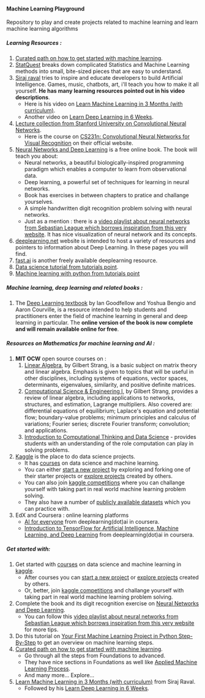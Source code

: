 #### Machine Learning Playground
Repository to play and create projects related to machine learning and learn machine learning algorithms

##### Learning Resources :
1. [Curated path on how to get started with machine learning](https://machinelearningmastery.com/start-here/).
2. [StatQuest](https://www.youtube.com/user/joshstarmer) breaks down complicated Statistics and Machine Learning methods into small, bite-sized pieces that are easy to understand.
3. [Siraj raval](https://www.youtube.com/channel/UCWN3xxRkmTPmbKwht9FuE5A/about) tries to inspire and educate developers to build Artificial Intelligence. Games, music, chatbots, art, i'll teach you how to make it all yourself. **He has many learning resources pointed out in his video descriptions**.
    - Here is his video on [Learn Machine Learning in 3 Months (with curriculum)](https://www.youtube.com/watch?v=Cr6VqTRO1v0).
    - Another video on [Learn Deep Learning in 6 Weeks](https://www.youtube.com/watch?v=_qjNH1rDLm0).
4. [Lecture collection from Stanford University on Convolutional Neural Networks](https://www.youtube.com/watch?v=vT1JzLTH4G4&list=PL3FW7Lu3i5JvHM8ljYj-zLfQRF3EO8sYv).
    - Here is the course on [CS231n: Convolutional Neural Networks for Visual Recognition](http://cs231n.stanford.edu/) on their official website.
5. [Neural Networks and Deep Learning](http://neuralnetworksanddeeplearning.com/) is a free online book. The book will teach you about:
    - Neural networks, a beautiful biologically-inspired programming paradigm which enables a computer to learn from observational data.
    - Deep learning, a powerful set of techniques for learning in neural networks.
    - Book has exercises in between chapters to pratice and challange yourselves.
    - A simple handwritten digit recognition problem solving with neural networks.
    - Just as a mention : there is a [video playlist about neural networks from Sebastian League which borrows inspiration from this very website](https://www.youtube.com/playlist?list=PLFt_AvWsXl0frsCrmv4fKfZ2OQIwoUuYO). It has nice visualization of neural network and its concepts.  
6. [deeplearning.net](http://deeplearning.net/) website is intended to host a variety of resources and pointers to information about Deep Learning. In these pages you will find.
7. [fast.ai](https://www.fast.ai/) is another freely available deeplearning resource.
8. [Data science tutorial from tutorials point](https://www.tutorialspoint.com/python/python_data_science.htm).
9. [Machine learning with python from tutorials point](https://www.tutorialspoint.com/machine_learning_with_python/index.htm) 

##### Machine learning, deep learning and related books :
1. The [Deep Learning textbook](https://www.deeplearningbook.org/) by Ian Goodfellow and Yoshua Bengio and Aaron Courville, is a resource intended to help students and practitioners enter the field of machine learning in general and deep learning in particular. The **online version of the book is now complete and will remain available online for free**. 


##### Resources on Mathematics for machine learning and AI :
1. **MIT OCW** open source courses on :
    1. [Linear Algebra](https://www.youtube.com/playlist?list=PLE7DDD91010BC51F8), by Gilbert Strang, is a basic subject on matrix theory and linear algebra. Emphasis is given to topics that will be useful in other disciplines, including systems of equations, vector spaces, determinants, eigenvalues, similarity, and positive definite matrices.
    2. [Computational Science & Engineering I](https://www.youtube.com/playlist?list=PLF706B428FB7BD52C), by Gilbert Strang, provides a review of linear algebra, including applications to networks, structures, and estimation, Lagrange multipliers. Also covered are: differential equations of equilibrium; Laplace's equation and potential flow; boundary-value problems; minimum principles and calculus of variations; Fourier series; discrete Fourier transform; convolution; and applications.
    3. [Introduction to Computational Thinking and Data Science](https://www.youtube.com/playlist?list=PLUl4u3cNGP619EG1wp0kT-7rDE_Az5TNd) - provides students with an understanding of the role computation can play in solving problems.
2. [Kaggle](https://www.kaggle.com/) is the place to do data science projects.
    - It has [courses](https://www.kaggle.com/learn/overview) on data science and machine learning.
    - You can either [start a new project](https://www.kaggle.com/new-project) by exploring and forking one of their starter projects or [explore projects](https://www.kaggle.com/explore-projects) created by others.
    - You can also join [kaggle competitions](https://www.kaggle.com/challenge-yourself) where you can challange yourself with taking part in real world machine learning problem solving.
    - They also have a number of [publicly available datasets](https://www.kaggle.com/datasets) which you can practice with.
3. EdX and Coursera : online learning platforms
    - [AI for everyone](https://www.coursera.org/learn/ai-for-everyone) from deeplearning(dot)ai in coursera.
    - [Introduction to TensorFlow for Artificial Intelligence, Machine Learning, and Deep Learning](https://www.coursera.org/learn/introduction-tensorflow) from deeplearning(dot)ai in coursera.
    

##### Get started with:
1. Get started with [courses](https://www.kaggle.com/learn/overview) on data science and machine learning in [kaggle](https://www.kaggle.com/).
    - After courses you can [start a new project](https://www.kaggle.com/new-project) or [explore projects](https://www.kaggle.com/explore-projects) created by others.
    - Or, better, join [kaggle competitions](https://www.kaggle.com/challenge-yourself) and challange yourself with taking part in real world machine learning problem solving.
2. Complete the book and its digit recognition exercise on [Neural Networks and Deep Learning](http://neuralnetworksanddeeplearning.com/).
    - You can follow this [video playlist about neural networks from Sebastian League which borrows inspiration from this very website](https://www.youtube.com/playlist?list=PLFt_AvWsXl0frsCrmv4fKfZ2OQIwoUuYO) for more tips.
3. Do this tutorial on [Your First Machine Learning Project in Python Step-By-Step](https://machinelearningmastery.com/machine-learning-in-python-step-by-step/) to get an overview on machine learning steps.
4. [Curated path on how to get started with machine learning](https://machinelearningmastery.com/start-here/).
    - Go through all the steps from Foundations to advanced.
    - They have nice sections in Foundations as well like [Applied Machine Learning Process](https://machinelearningmastery.com/start-here/#process).
    - And many more... Explore...
5. [Learn Machine Learning in 3 Months (with curriculum)](https://www.youtube.com/watch?v=Cr6VqTRO1v0) from Siraj Raval.
    - Followed by his [Learn Deep Learning in 6 Weeks](https://www.youtube.com/watch?v=_qjNH1rDLm0).
